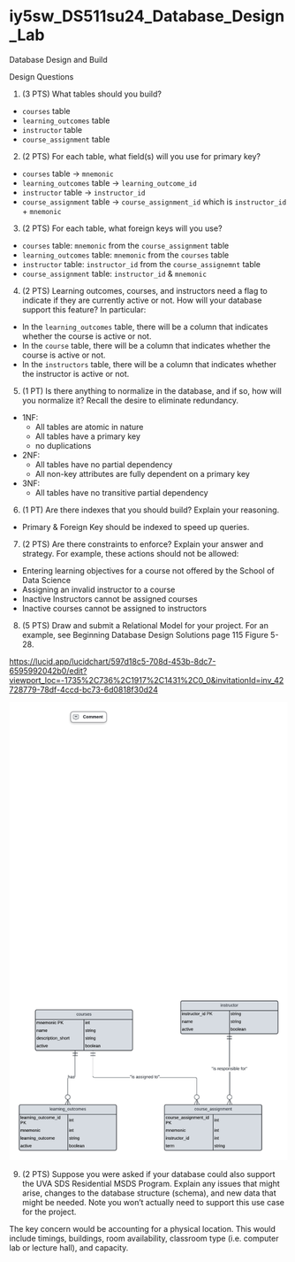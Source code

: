 # iy5sw_DS511su24_Database_Design_Lab

 Database Design and Build 

Design Questions

1) (3 PTS) What tables should you build?
- `courses` table 
- `learning_outcomes` table
- `instructor` table 
- `course_assignment` table


2) (2 PTS) For each table, what field(s) will you use for primary key? 
- `courses` table -> `mnemonic`
- `learning_outcomes` table -> `learning_outcome_id`
- `instructor` table -> `instructor_id`
- `course_assignment` table -> `course_assignment_id` which is `instructor_id` + `mnemonic`

3) (2 PTS) For each table, what foreign keys will you use?
- `courses` table: `mnemonic` from the `course_assignment` table 
- `learning_outcomes` table: `mnemonic` from the `courses` table
- `instructor` table: `instructor_id` from the `course_assignemnt` table 
- `course_assignment` table: `instructor_id` & `mnemonic`

4) (2 PTS) Learning outcomes, courses, and instructors need a flag to indicate if they are currently active or not. How will your database support this feature? In particular:

- In the `learning_outcomes` table, there will be a column that indicates whether the course is active or not.
- In the `course` table, there will be a column that indicates whether the course is active or not.
- In the `instructors` table, there will be a column that indicates whether the instructor is active or not.  

5) (1 PT) Is there anything to normalize in the database, and if so, how will you normalize it? Recall the desire to eliminate redundancy.

- 1NF: 
    - All tables are atomic in nature
    - All tables have a primary key 
    - no duplications 
- 2NF: 
    - All tables have no partial dependency
    - All non-key attributes are fully dependent on a primary key
- 3NF: 
    - All tables have no transitive partial dependency


6) (1 PT) Are there indexes that you should build? Explain your reasoning.

- Primary & Foreign Key should be indexed to speed up queries. 

7) (2 PTS) Are there constraints to enforce? Explain your answer and strategy. For example, these actions should not be allowed:
- Entering learning objectives for a course not offered by the School of Data Science
- Assigning an invalid instructor to a course
- Inactive Instructors cannot be assigned courses 
- Inactive courses cannot be assigned to instructors 

8) (5 PTS) Draw and submit a Relational Model for your project. For an example, see Beginning Database Design Solutions page 115 Figure 5-28.

https://lucid.app/lucidchart/597d18c5-708d-453b-8dc7-6595992042b0/edit?viewport_loc=-1735%2C736%2C1917%2C1431%2C0_0&invitationId=inv_42728779-78df-4ccd-bc73-6d0818f30d24

![Alt text](P1_database_design_chart.png)


9) (2 PTS) Suppose you were asked if your database could also support the UVA SDS Residential MSDS Program. Explain any issues that might arise, changes to the database structure (schema), and new data that might be needed. Note you won’t actually need to support this use case for the project.

The key concern would be accounting for a physical location. This would include timings, buildings, room availability, classroom type (i.e. computer lab or lecture hall), and capacity. 
